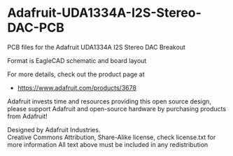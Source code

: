 # Adafruit-UDA1334A-I2S-Stereo-DAC-PCB
PCB files for the Adafruit UDA1334A I2S Stereo DAC Breakout

Format is EagleCAD schematic and board layout

For more details, check out the product page at

   * https://www.adafruit.com/products/3678

Adafruit invests time and resources providing this open source design, 
please support Adafruit and open-source hardware by purchasing 
products from Adafruit!

Designed by Adafruit Industries.  
Creative Commons Attribution, Share-Alike license, check license.txt for more information
All text above must be included in any redistribution